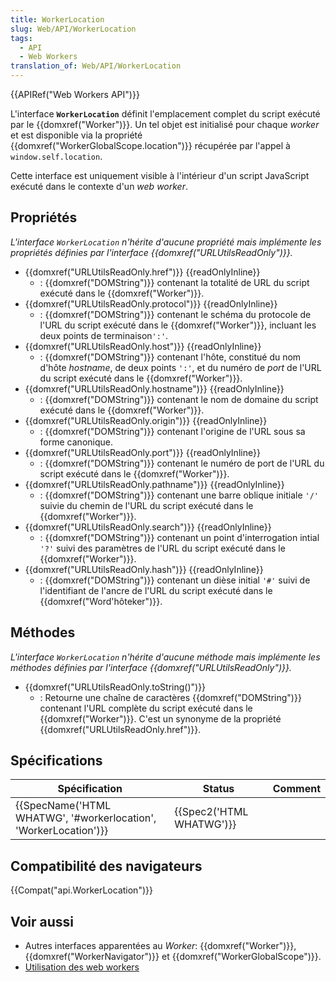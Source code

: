 ```yaml
---
title: WorkerLocation
slug: Web/API/WorkerLocation
tags:
  - API
  - Web Workers
translation_of: Web/API/WorkerLocation
---
```

{{APIRef("Web Workers API")}}

L'interface **`WorkerLocation`** définit l'emplacement complet du script exécuté par le {{domxref("Worker")}}. Un tel objet est initialisé pour chaque _worker_ et est disponible via la propriété {{domxref("WorkerGlobalScope.location")}} récupérée par l'appel à `window.self.location`.

Cette interface est uniquement visible à l'intérieur d'un script JavaScript exécuté dans le contexte d'un _web worker_.

## Propriétés

_L'interface `WorkerLocation` n'hérite d'aucune propriété mais implémente les propriétés définies par l'interface {{domxref("URLUtilsReadOnly")}}._

- {{domxref("URLUtilsReadOnly.href")}} {{readOnlyInline}}
  - : {{domxref("DOMString")}} contenant la totalité de URL du script exécuté dans le {{domxref("Worker")}}.
- {{domxref("URLUtilsReadOnly.protocol")}} {{readOnlyInline}}
  - : {{domxref("DOMString")}} contenant le schéma du protocole de l'URL du script exécuté dans le {{domxref("Worker")}}, incluant les deux points de terminaison`':'`.
- {{domxref("URLUtilsReadOnly.host")}} {{readOnlyInline}}
  - : {{domxref("DOMString")}} contenant l'hôte, constitué du nom d'hôte *hostname*, de deux points `':'`, et du numéro de _port_ de l'URL du script exécuté dans le {{domxref("Worker")}}.
- {{domxref("URLUtilsReadOnly.hostname")}} {{readOnlyInline}}
  - : {{domxref("DOMString")}} contenant le nom de domaine du script exécuté dans le {{domxref("Worker")}}.
- {{domxref("URLUtilsReadOnly.origin")}} {{readOnlyInline}}
  - : {{domxref("DOMString")}} contenant l'origine de l'URL sous sa forme canonique.
- {{domxref("URLUtilsReadOnly.port")}} {{readOnlyInline}}
  - : {{domxref("DOMString")}} contenant le numéro de port de l'URL du script exécuté dans le {{domxref("Worker")}}.
- {{domxref("URLUtilsReadOnly.pathname")}} {{readOnlyInline}}
  - : {{domxref("DOMString")}} contenant une barre oblique initiale `'/'` suivie du chemin de l'URL du script exécuté dans le {{domxref("Worker")}}.
- {{domxref("URLUtilsReadOnly.search")}} {{readOnlyInline}}
  - : {{domxref("DOMString")}} contenant un point d'interrogation intial `'?'` suivi des paramètres de l'URL du script exécuté dans le {{domxref("Worker")}}.
- {{domxref("URLUtilsReadOnly.hash")}} {{readOnlyInline}}
  - : {{domxref("DOMString")}} contenant un dièse initial `'#'` suivi de l'identifiant de l'ancre de l'URL du script exécuté dans le {{domxref("Word'hôteker")}}.

## Méthodes

_L'interface `WorkerLocation` n'hérite d'aucune méthode mais implémente les méthodes définies par l'interface {{domxref("URLUtilsReadOnly")}}._

- {{domxref("URLUtilsReadOnly.toString()")}}
  - : Retourne une chaîne de caractères {{domxref("DOMString")}} contenant l'URL complète du script exécuté dans le {{domxref("Worker")}}. C'est un synonyme de la propriété {{domxref("URLUtilsReadOnly.href")}}.

## Spécifications

| Spécification                                                                        | Status                           | Comment |
| ------------------------------------------------------------------------------------ | -------------------------------- | ------- |
| {{SpecName('HTML WHATWG', '#workerlocation', 'WorkerLocation')}} | {{Spec2('HTML WHATWG')}} |         |

## Compatibilité des navigateurs

{{Compat("api.WorkerLocation")}}

## Voir aussi

- Autres interfaces apparentées au *Worker*: {{domxref("Worker")}}, {{domxref("WorkerNavigator")}} et {{domxref("WorkerGlobalScope")}}.
- [Utilisation des web workers](/fr/docs/Utilisation_des_web_workers)

